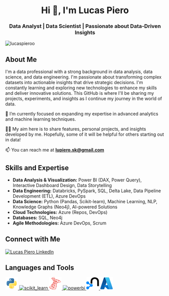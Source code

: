 <h1 align="center">Hi 👋, I'm Lucas Piero</h1>
<h3 align="center">Data Analyst | Data Scientist | Passionate about Data-Driven Insights</h3>

<p align="left"> <img src="https://komarev.com/ghpvc/?username=lucaspieroo&label=Profile%20views&color=0e75b6&style=flat" alt="lucaspieroo" /> </p>

## About Me

I'm a data professional with a strong background in data analysis, data science, and data engineering. I'm passionate about transforming complex datasets into actionable insights that drive strategic decisions. I'm constantly learning and exploring new technologies to enhance my skills and deliver innovative solutions. This GitHub is where I'll be sharing my projects, experiments, and insights as I continue my journey in the world of data.

🌱 I’m currently focused on expanding my expertise in advanced analytics and machine learning techniques.

👨‍🏫 My aim here is to share features, personal projects, and insights developed by me. Hopefully, some of it will be helpful for others starting out in data!

📫 You can reach me at **lupiero.sk@gmail.com**

## Skills and Expertise

*   **Data Analysis & Visualization:**  Power BI (DAX, Power Query), Interactive Dashboard Design, Data Storytelling
*   **Data Engineering:**  Databricks, PySpark, SQL, Delta Lake, Data Pipeline Development (ETL), Azure DevOps
*   **Data Science:** Python (Pandas, Scikit-learn), Machine Learning, NLP, Knowledge Graphs (Neo4j), AI-powered Solutions
*   **Cloud Technologies:** Azure (Repos, DevOps)
*   **Databases:** SQL, Neo4j
*   **Agile Methodologies:** Azure DevOps, Scrum

## Connect with Me

<p align="left">
<a href="https://linkedin.com/in/lucaspiero/" target="blank"><img align="center" src="https://raw.githubusercontent.com/rahuldkjain/github-profile-readme-generator/master/src/images/icons/Social/linked-in-alt.svg" alt="Lucas Piero LinkedIn" height="30" width="40" /></a>
</p>

## Languages and Tools

<p align="left">
<a href="https://www.python.org" target="_blank" rel="noreferrer">
    <img src="https://raw.githubusercontent.com/devicons/devicon/master/icons/python/python-original.svg" alt="python" width="40" height="40"/>
</a>
<a href="https://scikit-learn.org/" target="_blank" rel="noreferrer">
    <img src="https://upload.wikimedia.org/wikipedia/commons/0/05/Scikit_learn_logo_small.svg" alt="scikit_learn" width="40" height="40"/>
</a>
<a href="https://www.microsoft.com/en-us/sql-server/" target="_blank" rel="noreferrer">
    <img src="https://raw.githubusercontent.com/devicons/devicon/master/icons/microsoftsqlserver/microsoftsqlserver-plain.svg" alt="ms sql server" width="40" height="40"/>
</a>
<a href="https://powerbi.microsoft.com/" target="_blank" rel="noreferrer">
    <img src="https://img.icons8.com/?size=48&id=qYfwpsRXEcpc&format=png" alt="powerbi" width="40" height="40"/>
</a>
<a href="https://www.neo4j.com/" target="_blank" rel="noreferrer">
    <img src="https://raw.githubusercontent.com/devicons/devicon/master/icons/neo4j/neo4j-original.svg" alt="neo4j" width="40" height="40"/>
</a>
<a href="https://azure.microsoft.com/en-us/" target="_blank" rel="noreferrer">
    <img src="https://raw.githubusercontent.com/devicons/devicon/master/icons/azure/azure-original.svg" alt="azure" width="40" height="40"/>
</a>
</p>
